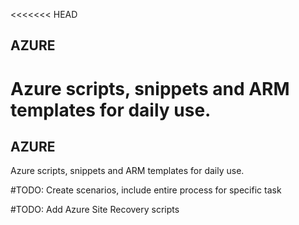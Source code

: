 <<<<<<< HEAD
## AZURE

Azure scripts, snippets and ARM templates for daily use.
=======
## AZURE

Azure scripts, snippets and ARM templates for daily use.

#TODO: Create scenarios, include entire process for specific task

#TODO: Add Azure Site Recovery scripts
